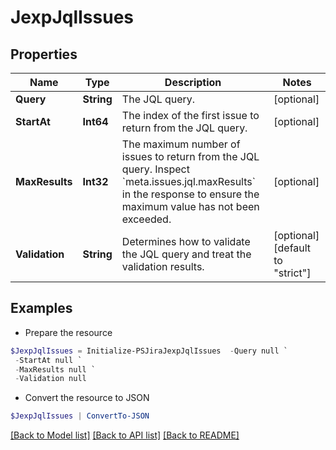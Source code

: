 # JexpJqlIssues
## Properties

Name | Type | Description | Notes
------------ | ------------- | ------------- | -------------
**Query** | **String** | The JQL query. | [optional] 
**StartAt** | **Int64** | The index of the first issue to return from the JQL query. | [optional] 
**MaxResults** | **Int32** | The maximum number of issues to return from the JQL query. Inspect &#x60;meta.issues.jql.maxResults&#x60; in the response to ensure the maximum value has not been exceeded. | [optional] 
**Validation** | **String** | Determines how to validate the JQL query and treat the validation results. | [optional] [default to "strict"]

## Examples

- Prepare the resource
```powershell
$JexpJqlIssues = Initialize-PSJiraJexpJqlIssues  -Query null `
 -StartAt null `
 -MaxResults null `
 -Validation null
```

- Convert the resource to JSON
```powershell
$JexpJqlIssues | ConvertTo-JSON
```

[[Back to Model list]](../README.md#documentation-for-models) [[Back to API list]](../README.md#documentation-for-api-endpoints) [[Back to README]](../README.md)

